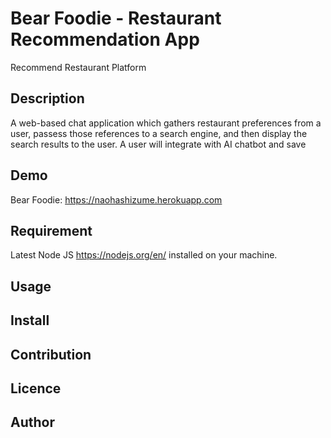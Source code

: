 Bear Foodie - Restaurant Recommendation App
====
Recommend Restaurant Platform

## Description

A web-based chat application which gathers restaurant preferences from a user, passess those references to 
a search engine, and then display the search results to the user. A user will integrate with AI chatbot and save 

## Demo

Bear Foodie: https://naohashizume.herokuapp.com

## Requirement

Latest Node JS https://nodejs.org/en/ installed on your machine.

## Usage

## Install



## Contribution

## Licence

## Author

